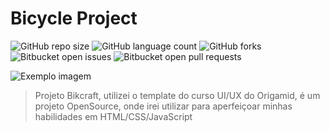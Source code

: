 # Bicycle Project

![GitHub repo size](https://img.shields.io/github/repo-size/pinuya/Bicycle-Project?style=for-the-badge)
![GitHub language count](https://img.shields.io/github/languages/count/pinuya/Bicycle-Project?style=for-the-badge)
![GitHub forks](https://img.shields.io/github/forks/pinuya/Bicycle-Project?style=for-the-badge)
![Bitbucket open issues](https://img.shields.io/bitbucket/issues/pinuya/Bicycle-Project?style=for-the-badge)
![Bitbucket open pull requests](https://img.shields.io/bitbucket/pr-raw/pinuya/Bicycle-Project?style=for-the-badge)

<img src="https://media.discordapp.net/attachments/1226542179380494359/1238573755102662688/image.png?ex=663fc732&is=663e75b2&hm=d43d0862c1e18d8ad856f93dfb58dac93057cd3a101bdc5eb7f9bbd6fe1744dd&=&format=webp&quality=lossless&width=1550&height=379" alt="Exemplo imagem">

> Projeto Bikcraft, utilizei o template do curso UI/UX do Origamid, é um projeto OpenSource, onde irei utilizar para aperfeiçoar minhas habilidades em HTML/CSS/JavaScript
